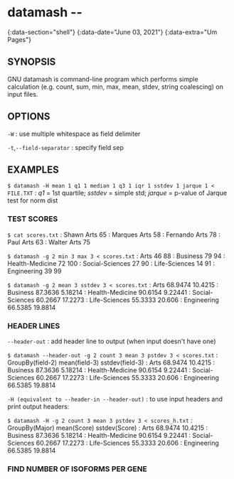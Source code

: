 # datamash --
{:data-section="shell"}
{:data-date="June 03, 2021"}
{:data-extra="Um Pages"}

## SYNOPSIS
GNU datamash is command-line program which performs simple calculation (e.g. count, sum, min, max, mean, stdev, string coalescing) on input files.

## OPTIONS

`-W`
: use multiple whitespace as field delimiter

`-t`,`--field-separator`
: specify field sep

## EXAMPLES

`$ datamash -H mean 1 q1 1 median 1 q3 1 iqr 1 sstdev 1 jarque 1 < FILE.TXT`
: *q1* = 1st quartile; *sstdev* = simple std; *jarque* = p-value of Jarque test for norm dist

### TEST SCORES

`$ cat scores.txt`
: Shawn     Arts  65
: Marques   Arts  58
: Fernando  Arts  78
: Paul      Arts  63
: Walter    Arts  75

`$ datamash -g 2 min 3 max 3 < scores.txt`
: Arts            46  88
: Business        79  94
: Health-Medicine 72  100
: Social-Sciences 27  90
: Life-Sciences   14  91
: Engineering     39  99

`$ datamash -g 2 mean 3 sstdev 3 < scores.txt`
: Arts             68.9474  10.4215
: Business         87.3636  5.18214
: Health-Medicine  90.6154  9.22441
: Social-Sciences  60.2667  17.2273
: Life-Sciences    55.3333  20.606
: Engineering      66.5385  19.8814

### HEADER LINES

`--header-out`
: add header line to output (when input doesn't have one)

`$ datamash --header-out -g 2 count 3 mean 3 pstdev 3 < scores.txt`
: GroupBy(field-2)    mean(field-3)  sstdev(field-3)
: Arts                68.9474        10.4215
: Business            87.3636        5.18214
: Health-Medicine     90.6154        9.22441
: Social-Sciences     60.2667        17.2273
: Life-Sciences       55.3333        20.606
: Engineering         66.5385        19.8814

`-H (equivalent to --header-in --header-out)`
: to use input headers and print output headers:

`$ datamash -H -g 2 count 3 mean 3 pstdev 3 < scores_h.txt`
: GroupBy(Major)      mean(Score)    sstdev(Score)
: Arts                68.9474        10.4215
: Business            87.3636        5.18214
: Health-Medicine     90.6154        9.22441
: Social-Sciences     60.2667        17.2273
: Life-Sciences       55.3333        20.606
: Engineering         66.5385        19.8814

### FIND NUMBER OF ISOFORMS PER GENE
